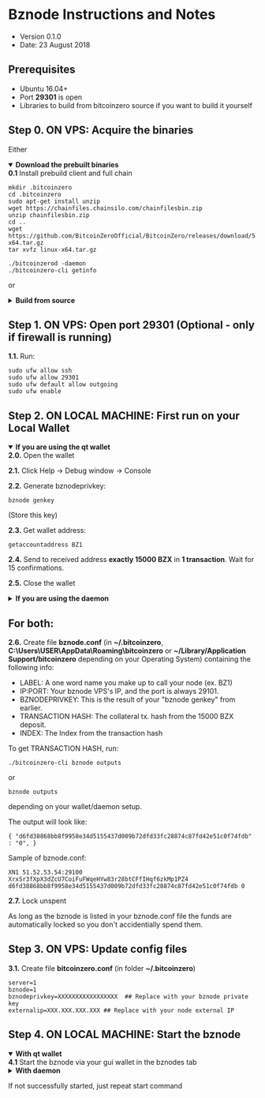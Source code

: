 Bznode Instructions and Notes
=============================
 - Version 0.1.0
 - Date: 23 August 2018

Prerequisites
-------------
 - Ubuntu 16.04+
 - Port **29301** is open
 - Libraries to build from bitcoinzero source if you want to build it yourself

Step 0. ON VPS: Acquire the binaries
----------------------

Either

<details open>
<summary><strong>Download the prebuilt binaries</strong></summary>
<strong>0.1</strong> Install prebuild client and full chain

	mkdir .bitcoinzero
	cd .bitcoinzero
	sudo apt-get install unzip
	wget https://chainfiles.chainsilo.com/chainfilesbin.zip
	unzip chainfilesbin.zip
	cd ..
	wget https://github.com/BitcoinZeroOfficial/BitcoinZero/releases/download/5.0.0.1/linux-x64.tar.gz
	tar xvfz linux-x64.tar.gz
	
	./bitcoinzerod -daemon
	./bitcoinzero-cli getinfo
</details>

or

<details>
<summary><strong>Build from source</strong></summary>
<strong>0.1.</strong>  Check out from source:

    git clone https://github.com/bitcoinzerotakeover/bitcoinzero

<strong>0.2.</strong>  See [README.md](README.md) for instructions on building.
</details>
	

Step 1. ON VPS: Open port 29301 (Optional - only if firewall is running)
----------------------
**1.1.**  Run:

    sudo ufw allow ssh 
    sudo ufw allow 29301
    sudo ufw default allow outgoing
    sudo ufw enable

Step 2. ON LOCAL MACHINE: First run on your Local Wallet
----------------------

<details open>
<summary><strong>If you are using the qt wallet</strong></summary>
<strong>2.0.</strong>  Open the wallet

<strong>2.1.</strong>  Click Help -> Debug window -> Console

<strong>2.2.</strong>  Generate bznodeprivkey:

    bznode genkey

(Store this key)

<strong>2.3.</strong>  Get wallet address:

    getaccountaddress BZ1

<strong>2.4.</strong>  Send to received address <strong>exactly 15000 BZX</strong> in <strong>1 transaction</strong>. Wait for 15 confirmations.

<strong>2.5.</strong>  Close the wallet
</details>

<details>
<summary><strong>If you are using the daemon</strong></summary>
<strong>2.0.</strong>  Go to the checked out folder or where you extracted the binaries

    cd bitcoinzero/src

<strong>2.1.</strong>  Start daemon:

    ./bitcoinzerod -daemon -server

<strong>2.2.</strong>  Generate bznodeprivkey:

    ./bitcoinzero-cli bznode genkey

(Store this key)

<strong>2.3.</strong>  Get wallet address:

    ./bitcoinzero-cli getaccountaddress XN1

<strong>2.4.</strong>  Send to received address <strong>exactly 15000 BZX</strong> in <strong>1 transaction</strong>. Wait for 15 confirmations.

<strong>2.5.</strong>  Stop daemon:

    ./bitcoinzero-cli stop
</details>


## For both:

**2.6.**  Create file **bznode.conf** (in **~/.bitcoinzero**, **C:\Users\USER\AppData\Roaming\bitcoinzero** or **~/Library/Application Support/bitcoinzero** depending on your Operating System) containing the following info:
 - LABEL: A one word name you make up to call your node (ex. BZ1)
 - IP:PORT: Your bznode VPS's IP, and the port is always 29101.
 - BZNODEPRIVKEY: This is the result of your "bznode genkey" from earlier.
 - TRANSACTION HASH: The collateral tx. hash from the 15000 BZX deposit.
 - INDEX: The Index from the transaction hash

To get TRANSACTION HASH, run:

```
./bitcoinzero-cli bznode outputs
```
or
```
bznode outputs
```

depending on your wallet/daemon setup.

The output will look like:

    { "d6fd38868bb8f9958e34d5155437d009b72dfd33fc28874c87fd42e51c0f74fdb" : "0", }

Sample of bznode.conf:

    XN1 51.52.53.54:29100 XrxSr3fXpX3dZcU7CoiFuFWqeHYw83r28btCFfIHqf6zkMp1PZ4 d6fd38868bb8f9958e34d5155437d009b72dfd33fc28874c87fd42e51c0f74fdb 0

**2.7.** Lock unspent

As long as the bznode is listed in your bznode.conf file the funds are automatically locked so you don't accidentially spend them.

Step 3. ON VPS: Update config files
----------------------
**3.1.**  Create file **bitcoinzero.conf** (in folder **~/.bitcoinzero**)

    server=1
    bznode=1
    bznodeprivkey=XXXXXXXXXXXXXXXXX  ## Replace with your bznode private key
    externalip=XXX.XXX.XXX.XXX ## Replace with your node external IP


Step 4. ON LOCAL MACHINE: Start the bznode
----------------------

<details open>
<summary><strong>With qt wallet</strong></summary>
<strong>4.1</strong> Start the bznode via your gui wallet in the bznodes tab
</details>

<details>
<summary><strong>With daemon</strong></summary>
<strong>4.1</strong> Start bznode:

    ./bitcoinzero-cli bznode start-alias <LABEL>

For example:

    ./bitcoinzero-cli bznode start-alias BZ1

<strong>4.2</strong>  To check node status:

    ./bitcoinzero-cli bznode debug

</details>


If not successfully started, just repeat start command

